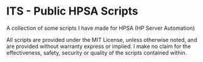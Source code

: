 ITS - Public HPSA Scripts
=========================

A collection of some scripts I have made for HPSA (HP Server Automation)

All scripts are provided under the MIT License, unless otherwise noted, and are provided without warranty express or implied. 
I make no claim for the effectiveness, safety, security or quality of the scripts contained within.

